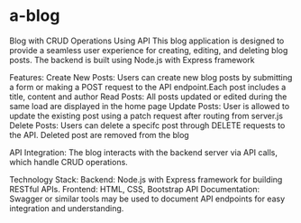 # a-blog

Blog with CRUD Operations Using API
This blog application is designed to provide a seamless user experience for creating, editing, and deleting blog posts. The backend is built using Node.js with Express framework

Features: 
Create New Posts:
Users can create new blog posts by submitting a form or making a POST request to the API endpoint.Each post includes a title, content and author
Read Posts:
All posts updated or edited during the same load are displayed in the home page 
Update Posts:
User is allowed to update the existing post using a patch request after routing from server.js
Delete Posts:
Users can delete a specifc post through DELETE requests to the API. Deleted post are removed from the blog 

API Integration:
The blog interacts with the backend server via API calls, which handle CRUD operations.

Technology Stack:
Backend: Node.js with Express framework for building RESTful APIs.
Frontend: HTML, CSS, Bootstrap
API Documentation: Swagger or similar tools may be used to document API endpoints for easy integration and understanding.
